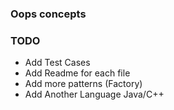 ### Oops concepts

### TODO

* Add Test Cases
* Add Readme for each file
* Add more patterns (Factory)
* Add Another Language Java/C++